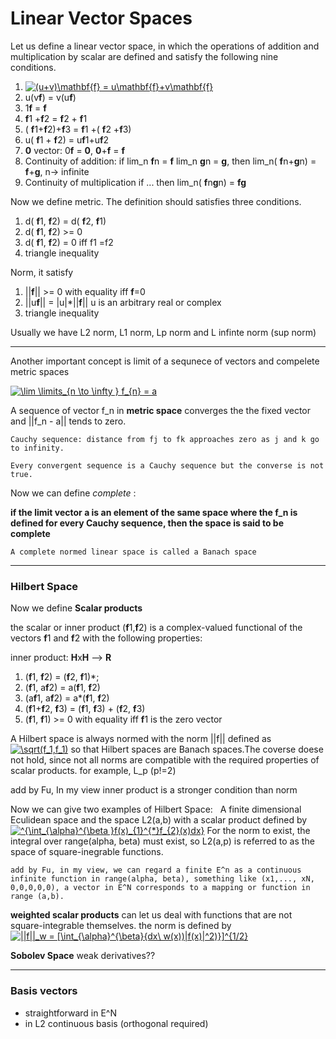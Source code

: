# Linear Vector Spaces #

Let us define a linear vector space, in which the operations of addition and multiplication by scalar are defined and satisfy the following nine conditions.

1.  <a href="https://www.codecogs.com/eqnedit.php?latex=(u&plus;v)\mathbf{f}&space;=&space;u\mathbf{f}&plus;v\mathbf{f}" target="_blank"><img src="https://latex.codecogs.com/gif.latex?(u&plus;v)\mathbf{f}&space;=&space;u\mathbf{f}&plus;v\mathbf{f}" title="(u+v)\mathbf{f} = u\mathbf{f}+v\mathbf{f}" /></a> 
2. u(v**f**) = v(u**f**)
3. 1**f** = **f**
4. **f**1 +**f**2 = **f**2 + **f**1
5. ( **f**1+**f**2)+**f**3 = **f**1 +( **f**2 +**f**3)
6. u( **f**1 + **f**2) = u**f**1+u**f**2
7. **0** vector: 0**f** = **0**, **0**+**f** = **f**
8. Continuity of addition: if lim_n **f**n = **f** lim_n **g**n = **g**, then lim_n( **f**n+**g**n) = **f**+**g**, n-> infinite
9. Continuity of multiplication if ... then lim_n( **f**n**g**n) = **fg**

Now we define metric. The definition should satisfies three conditions.

1.  d( **f**1, **f**2) = d( **f**2, **f**1)
2.  d( **f**1, **f**2) >= 0
3.  d( **f**1, **f**2) = 0 iff f1 =f2
4.  triangle inequality

Norm, it satisfy

1. ||**f**|| >= 0 with equality iff **f**=0
2. ||u**f**|| = |u|*||**f**|| u is an arbitrary real or complex
3. triangle inequality

Usually we have L2 norm, L1 norm, Lp norm and L infinte norm (sup norm)

-----

Another important concept is limit of a sequnece of vectors and compelete metric spaces

 <a href="https://www.codecogs.com/eqnedit.php?latex=\lim&space;\limits_{n&space;\to&space;\infty&space;}&space;f_{n}&space;=&space;a" target="_blank"><img src="https://latex.codecogs.com/gif.latex?\lim&space;\limits_{n&space;\to&space;\infty&space;}&space;f_{n}&space;=&space;a" title="\lim \limits_{n \to \infty } f_{n} = a" /></a>

A sequence of vector f_n in **metric space** converges the the fixed vector and ||f_n - a|| tends to zero.

```
Cauchy sequence: distance from fj to fk approaches zero as j and k go to infinity.

Every convergent sequence is a Cauchy sequence but the converse is not true.
```
Now we can define *complete* :

**if  the limit vector a is an element of the same space where the f_n is defined for every Cauchy sequence, then the space is said to be complete**

```
A complete normed linear space is called a Banach space
```

----
### Hilbert Space

Now we define **Scalar products**

the scalar or inner product (**f**1,**f**2) is a complex-valued functional of the vectors **f**1 and **f**2 with the following properties:

inner product: **H**x**H** --> **R**

1) (**f**1, **f**2) = (**f**2, **f**1)*;
2) (**f**1, a**f**2) = a(**f**1, **f**2) 
3) (a**f**1, a**f**2) = a*(**f**1, **f**2) 
4) (**f**1+**f**2, **f**3) = (**f**1, **f**3) + (**f**2, **f**3)
5)  (**f**1, **f**1) >= 0 with equality iff **f**1 is the zero vector

A Hilbert space is always normed with the norm ||f|| defined as <a href="https://www.codecogs.com/eqnedit.php?latex=\sqrt(f_1,f_1)" target="_blank"><img src="https://latex.codecogs.com/gif.latex?\sqrt(f_1,f_1)" title="\sqrt(f_1,f_1)" /></a>
so that Hilbert spaces are Banach spaces.The coverse doese not hold, since not all norms are compatible with the required properties of scalar products. for example, L_p (p!=2)

add by Fu, In my view inner product is a stronger condition than norm

Now we can give two examples of Hilbert Space: &nbsp; A finite dimensional Eculidean space and the space L2(a,b) with a scalar product defined by <a href="https://www.codecogs.com/eqnedit.php?latex=^{\int_{\alpha}^{\beta&space;}f(x)_{1}^{*}f_{2}(x)dx}" target="_blank"><img src="https://latex.codecogs.com/gif.latex?^{\int_{\alpha}^{\beta&space;}f(x)_{1}^{*}f_{2}(x)dx}" title="^{\int_{\alpha}^{\beta }f(x)_{1}^{*}f_{2}(x)dx}" /></a>
For the norm to exist, the integral over range(alpha, beta) must exist, so L2(a,p) is referred to as the space of square-inegrable functions.

```
add by Fu, in my view, we can regard a finite E^n as a continuous infinite function in range(alpha, beta), something like (x1,..., xN, 0,0,0,0,0), a vector in E^N corresponds to a mapping or function in range (a,b).
```
**weighted scalar products** can let us deal with functions that are not square-integrable themselves. the norm is defined by 
<a href="https://www.codecogs.com/eqßßnedit.php?latex=||f||_w&space;=&space;[\int_{\alpha}^{\beta}{dx\&space;w(x))|f(x)|^2)}]^{1/2}" target="_blank"><img src="https://latex.codecogs.com/gif.latex?||f||_w&space;=&space;[\int_{\alpha}^{\beta}{dx\&space;w(x))|f(x)|^2)}]^{1/2}" title="||f||_w = [\int_{\alpha}^{\beta}{dx\ w(x))|f(x)|^2)}]^{1/2}" /></a>

**Sobolev Space** 
weak derivatives??

----
### Basis vectors
- straightforward in E^N
- in L2 continuous  basis (orthogonal required)




